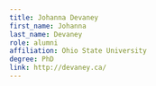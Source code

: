 ```yaml
---
title: Johanna Devaney
first_name: Johanna
last_name: Devaney
role: alumni
affiliation: Ohio State University
degree: PhD
link: http://devaney.ca/
---
```


